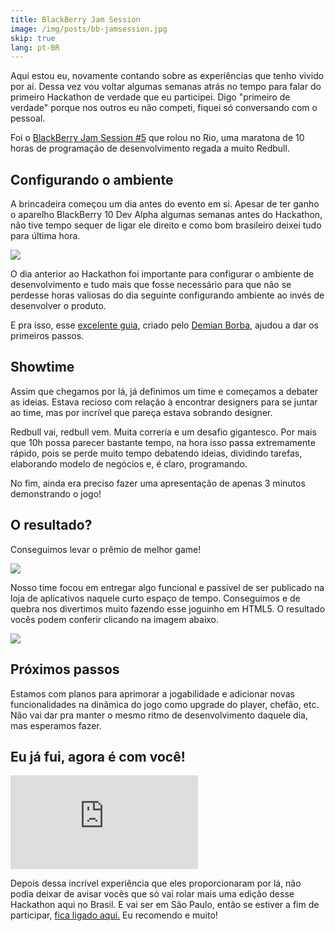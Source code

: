 ```yaml
---
title: BlackBerry Jam Session
image: /img/posts/bb-jamsession.jpg
skip: true
lang: pt-BR
---
```


Aqui estou eu, novamente contando sobre as experiências que tenho vivido por aí. Dessa vez vou voltar algumas semanas atrás no tempo para falar do primeiro Hackathon de verdade que eu participei. Digo "primeiro de verdade" porque nos outros eu não competi, fiquei só conversando com o pessoal.

Foi o [BlackBerry Jam Session #5](http://blackberryjamsessions.com/2012/10/04/rio-de-janeiro-brazil/?lang=pt) que rolou no Rio, uma maratona de 10 horas de programação de desenvolvimento regada a muito Redbull.

<!-- more -->

## Configurando o ambiente

A brincadeira começou um dia antes do evento em si. Apesar de ter ganho o aparelho BlackBerry 10 Dev Alpha algumas semanas antes do Hackathon, não tive tempo sequer de ligar ele direito e como bom brasileiro deixei tudo para última hora.

![](/img/posts/bb-devalpha.jpg)

O dia anterior ao Hackathon foi importante para configurar o ambiente de desenvolvimento e tudo mais que fosse necessário para que não se perdesse horas valiosas do dia seguinte configurando ambiente ao invés de desenvolver o produto.

E pra isso, esse [excelente guia](http://blackberryjamsessions.com/blackberryjamsessions/getting-ready-for-the-hackathon/?lang=pt), criado pelo [Demian Borba](http://dborba.com/), ajudou a dar os primeiros passos.

## Showtime

Assim que chegamos por lá, já definimos um time e começamos a debater as ideias. Estava recioso com relação à encontrar designers para se juntar ao time, mas por incrível que pareça estava sobrando designer.

Redbull vai, redbull vem. Muita correria e um desafio gigantesco. Por mais que 10h possa parecer bastante tempo, na hora isso passa extremamente rápido, pois se perde muito tempo debatendo ideias, dividindo tarefas, elaborando modelo de negócios e, é claro, programando.

No fim, ainda era preciso fazer uma apresentação de apenas 3 minutos demonstrando o jogo!

## O resultado?

Conseguimos levar o prêmio de melhor game!

![](/img/posts/bb-time.jpg)

Nosso time focou em entregar algo funcional e passível de ser publicado na loja de aplicativos naquele curto espaço de tempo. Conseguimos e de quebra nos divertimos muito fazendo esse joguinho em HTML5\. O resultado vocês podem conferir clicando na imagem abaixo.

<p><a href="http://html5-pro.com/black-wings/"><img src="/img/posts/bb-wings.jpg"/></a></p>

## Próximos passos

Estamos com planos para aprimorar a jogabilidade e adicionar novas funcionalidades na dinâmica do jogo como upgrade do player, chefão, etc. Não vai dar pra manter o mesmo ritmo de desenvolvimento daquele dia, mas esperamos fazer.

## Eu já fui, agora é com você!

<div class="iframe-wrap">
  <iframe src="http://www.youtube.com/embed/s41ypMtOz5I" frameborder="0" allowfullscreen="true">
  </iframe>
</div>

Depois dessa incrível experiência que eles proporcionaram por lá, não podia deixar de avisar vocês que só vai rolar mais uma edição desse Hackathon aqui no Brasil. E vai ser em São Paulo, então se estiver a fim de participar, [fica ligado aqui.](http://blackberryjamsessions.com/registre-se/?lang=pt) Eu recomendo e muito!
